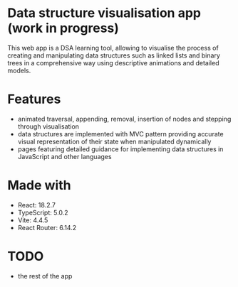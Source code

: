 # Data structure visualisation app (work in progress)

This web app is a DSA learning tool, allowing to visualise the process of creating and
manipulating data structures such as linked lists and binary trees in a comprehensive
way using descriptive animations and detailed models.

# Features

* animated traversal, appending, removal, insertion of nodes and stepping through
  visualisation
* data structures are implemented with MVC pattern providing accurate visual representation
  of their state when manipulated dynamically
* pages featuring detailed guidance for implementing data structures in JavaScript and 
  other languages

# Made with

* React: 18.2.7
* TypeScript: 5.0.2
* Vite: 4.4.5
* React Router: 6.14.2

# TODO

* the rest of the app